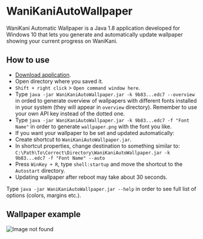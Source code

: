# WaniKaniAutoWallpaper
WaniKani Automatic Wallpaper is a Java 1.8 application developed for Windows 10 that lets you generate and automatically update wallpaper showing your current progress on WaniKani.

## How to use
- [Download application](https://github.com/tomaszweglinski/WaniKaniAutoWallpaper/raw/master/out/artifacts/WaniKaniAutoWallpaper.jar).
- Open directory where you saved it.
- `Shift + right click` > `Open command window here`.
- Type `java -jar WaniKaniAutoWallpaper.jar -k 9b83...edc7 --overview` in orded to generate overview of wallpapers with different fonts installed in your system (they will appear in `overview` directory). Remember to use your own API key instead of the dotted one.
- Type `java -jar WaniKaniAutoWallpaper.jar -k 9b83...edc7 -f "Font Name"` in order to generate `wallpaper.png` with the font you like.
- If you want your wallpaper to be set and updated automatically:
 - Create shortcut to `WaniKaniAutoWallpaper.jar`.
 - In shortcut properties, change destination to something similar to:<br>`C:\Path\To\Correct\Directory\WaniKaniAutoWallpaper.jar -k 9b83...edc7 -f "Font Name" --auto`
 - Press `WinKey + R`, type `shell:startup` and move the shortcut to the `Autostart` directory.
 - Updating wallpaper after reboot may take about 30 seconds.

Type `java -jar WaniKaniAutoWallpaper.jar --help` in order to see full list of options (colors, margins etc.).

## Wallpaper example
![Image not found](https://discourse-cdn-sjc1.com/business5/uploads/wanikani_community/original/2X/a/ae68830d69528a5556209b8b0e83f12c83163181.png)
